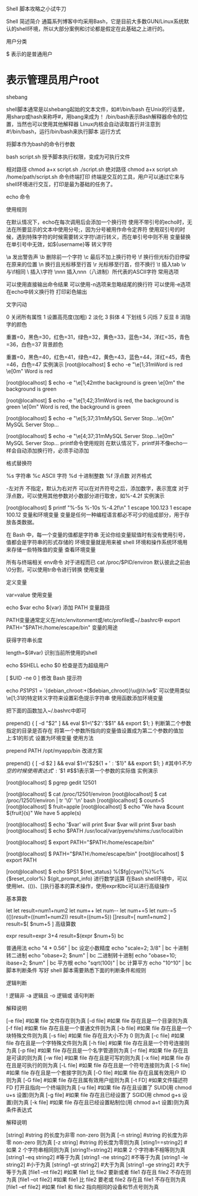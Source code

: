 Shell 脚本攻略之小试牛刀


Shell 简述简介
通篇系列博客中均采用Bash，它是目前大多数GUN/Linux系统默认的shell环境，所以大部分案例和讨论都是假定在此基础之上进行的。

用户分类

$ 表示的是普通用户
# 表示管理员用户root
shebang

shell脚本通常是以shebang起始的文本文件，如#!/bin/bash
在Unix的行话里，用sharp或hash来称呼#，用bang来成为！
/bin/bash表示Bash解释器命令的位置，当然也可以使用其他解释器
Linux内核会自动读取首行并注意到#!/bin/bash，运行/bin/bash来执行脚本
运行方式

将脚本作为bash的命令行参数

bash script.sh
授予脚本执行权限，变成为可执行文件

相对路径
chmod a+x script.sh
./script.sh
绝对路径
chmod a+x script.sh
/home/path/script.sh
命令终端打印
终端是交互的工具，用户可以通过它来与shell环境进行交互，打印是最为基础的任务了。


echo 命令

使用规则

在默认情况下，echo在每次调用后会添加一个换行符
使用不带引号的echo时，无法在所要显示的文本中使用分号;，因为分号被用作命令定界符
使用双引号的时候，遇到特殊字符的时候需要转义字符\进行转义，而在单引号中则不用
变量替换在单引号中无效，如${username}等
转义字符

\a 发出警告声
\b 删除前一个字符
\c 最后不加上换行符号
\f 换行但光标仍旧停留在原来的位置
\n 换行且光标移至行首
\r 光标移至行首，但不换行
\t 插入tab
\v 与\f相同
\\ 插入\字符
\nnn 插入nnn（八进制）所代表的ASCII字符
常用选项

可以使用直接输出命令结果
可以使用-n选项来忽略结尾的换行符
可以使用-e选项在echo中转义换行符
打印彩色输出

文字闪动

0 关闭所有属性
1 设置高亮度(加粗)
2 淡化
3 斜体
4 下划线
5 闪烁
7 反显
8 消隐
字的颜色

重置=0，黑色=30，红色=31，绿色=32，黄色=33，蓝色=34，洋红=35，青色=36，白色=37
背景颜色

重置=0，黑色=40，红色=41，绿色=42，黄色=43，蓝色=44，洋红=45，青色=46，白色=47
实例演示
[root@localhost] $ echo -e "\e[1;31mWord is red \e[0m"
Word is red

[root@localhost] $ echo -e "\e[1;42mthe background is green \e[0m"
the background is green

[root@localhost] $ echo -e "\e[1;42;31mWord is red, the background is green \e[0m"
Word is red, the background is green

[root@localhost] $ echo -e "\e[5;37;31mMySQL Server Stop...\e[0m"
MySQL Server Stop...

[root@localhost] $ echo -e "\e[4;37;31mMySQL Server Stop...\e[0m"
MySQL Server Stop...
printf命令使用规则
在默认情况下，printf并不像echo一样会自动添加换行符，必须手动添加

格式替换符

%s 字符串
%c ASCII 字符
%d 十进制整数
%f 浮点数
对齐格式

-左对齐
不指定，默认为右对齐
可以在对齐符号之后，添加数字，表示宽度
对于浮点数，可以使用其他参数对小数部分进行取舍，如%-4.2f
实例演示

[root@localhost] $ printf "%-5s %-10s %-4.2f\n" 1 escape 100.123
1   escape   100.12
变量和环境变量
变量是任何一种编程语言都必不可少的组成部分，用于存放各类数据。

在 Bash 中，每一个变量的值都是字符串
无论你给变量赋值时有没有使用引号，值都会是字符串的形式存储的
环境变量就是用来被 shell 环境和操作系统环境用来存储一些特殊值的变量
查看环境变量

所有与终端相关
env命令
对于进程而已
cat /proc/$PID/environ
默认彼此之前由\0分割，可以使用tr命令进行转换
使用变量

定义变量

var=value
使用变量

echo $var
echo ${var}
添加 PATH 变量路径

PATH变量通常定义在/etc/envitonment或/etc/profile或~/.bashrc中
export PATH="$PATH:/home/escape/bin"
变量的用途

获得字符串长度

length=$(#var)
识别当前所使用的shell

echo $SHELL
echo $0
检查是否为超级用户

[ $UID -ne 0 ]
修改 Bash 提示符

echo $PS1
PS1='${debian_chroot:+($debian_chroot)}\u@\h:\w\$'
可以使用类似\e[1;31的特定转义字符来设置彩色提示字符串
使用函数添加环境变量

把下面的函数加入~/.bashrc中即可

prepend() { [ -d "$2" ] && eval $1=\"$2':'\$$1\" && export $1; }
判断第二个参数指定的目录是否存在
将第一个参数所指向的变量值设置成为第二个参数的值加上:$1的形式
设置为环境变量
使用方法

prepend PATH /opt/myapp/bin
改进方案

prepend() { [ -d $2 ] && eval $1=\"$2\$\{$1+':'\$$1\}\" && export $1; }
#其中$1不为空的时候使用表达式':'\$$1
#$$1表示第一个参数的实际值
实例演示

[root@localhost] $ pgrep gedit
12501

[root@localhost] $ cat /proc/12501/environ
[root@localhost] $ cat /proc/12501/environ | tr '\0' '\n'
bash
[root@localhost] $ count=5
[root@localhost] $ fruit=apple
[root@localhost] $ echo "We hava $count ${fruit}(s)"
We have 5 apple(s)

[root@localhost] $ echo '$var' will print $var
$var will print $var
bash
[root@localhost] $ echo $PATH
/usr/local/var/pyenv/shims:/usr/local/bin

[root@localhost] $ export PATH="$PATH:/home/escape/bin"

[root@localhost] $ PATH="$PATH:/home/escape/bin"
[root@localhost] $ export PATH

[root@localhost] $ echo $PS1
${ret_status} %{$fg[cyan]%}%c%{$reset_color%} $(git_prompt_info)
进行数学运算
在Bash shell环境中，可以使用let、(())、[]执行基本的算术操作，使用expr和bc可以进行高级操作

基本算数

let
let result=num1+num2
let num++
let num--
let num+=5
let num-=5
$(())
result=$((num1+num2))
result=$(($num+5))
$[]
result=$[ num1+num2 ]
result=$[ $num+5 ]
高级算数

expr
result=expr 3+4
result=$(expr $num+5)
bc

普通用法 echo "4 * 0.56" | bc
设定小数精度 echo "scale=2; 3/8" | bc
十进制转二进制 echo "obase=2; $num" | bc
二进制转十进制 echo "obase=10; ibase=2; $num" | bc
平方根 echo "sqrt(100)" | bc
计算平方 echo "10^10" | bc
脚本判断条件
写好 shell 脚本需要熟悉下面的判断条件和规则

逻辑判断

! 逻辑非
-a 逻辑且
-o 逻辑或
语句判断

解释说明

[-e file] #如果 file 文件存在则为真
[-d file] #如果 file 存在且是一个目录则为真
[-f file] #如果 file 存在且是一个普通文件则为真
[-b file] #如果 file 存在且是一个块特殊文件则为真
[-s file] #如果 file 存在且大小不为 0 则为真
[-c file] #如果 file 存在且是一个字特殊文件则为真
[-h file] #如果 file 存在且是一个符号连接则为真
[-p file] #如果 file 存在且是一个名字管道则为真
[-r file] #如果 file 存在且是可读的则为真
[-w file] #如果 file 存在且是可写的则为真
[-x file] #如果 file 存在且是可执行的则为真
[-L file] #如果 file 存在且是一个符号连接则为真
[-S file] #如果 file 存在且是一个套接字则为真
[-O file] #如果 file 存在且属有效用户 ID 则为真
[-G file] #如果 file 存在且属有效用户组则为真
[-t FD]   #如果文件描述符 FD 打开且指向一个终端则为真
[-u file] #如果 file 存在且设置了 SUID(用 chmod u+s 设置)则为真
[-g file] #如果 file 存在且已经设置了 SGID(用 chmod g+s 设置)则为真
[-k file] #如果 file 存在且已经设置粘制位(用 chmod a+t 设置)则为真
条件表达式

解释说明

[string]     #string 的长度为非零 non-zero 则为真
[-n string]  #string 的长度为非零 non-zero 则为真
[-z string]   #string 的长度为零则为真
[sting1==string2] #如果 2 个字符串相同则为真
[string1!=string2] #如果 2 个字符串不相等则为真
[string1 –eq string2] #等于为真
[string1 -ne string2] #不等于为真
[string1 -le string2] #小于为真
[string1 –gt string2] #大于为真
[string1 –ge string2] #大于等于为真
[file1 –nt file2]     #如果 file1 比 file2 要新或者 file1 存在且 file2 不存在则为真
[file1 –ot file2]     #如果 file1 比 file2 要老或 file2 存在且 file1 不存在则为真
[file1 –ef file2]     #如果 file1 和 file2 指向相同的设备和节点号则为真


